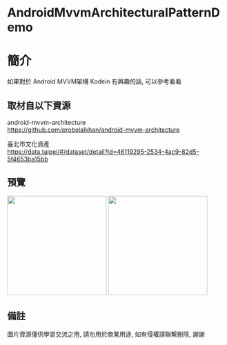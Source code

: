 # AndroidMvvmArchitecturalPatternDemo

簡介
==================================
如果對於 Android MVVM架構 Kodein 有興趣的話, 可以參考看看                                   

取材自以下資源
--------
android-mvvm-architecture                                                                 
https://github.com/probelalkhan/android-mvvm-architecture          

臺北市文化資產                                                                 
https://data.taipei/#/dataset/detail?id=46119295-2534-4ac9-82d5-5f4653ba15bb  
                  
預覽
--------
<p align="left">
  <img src="https://i.imgur.com/rt3qtBl.jpg" width="230"/>
  <img src="https://i.imgur.com/Nor35ss.jpg" width="230"/>
</p> 

備註
--------
圖片資源僅供學習交流之用, 請勿用於商業用途, 如有侵權請聯繫刪除, 謝謝
